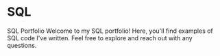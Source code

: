 # SQL
SQL Portfolio
Welcome to my SQL portfolio! Here, you'll find examples of SQL code I've written. Feel free to explore and reach out with any questions.
